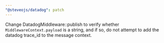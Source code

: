 ```yaml
---
"@steveojs/datadog": patch
---
```


Change DatadogMiddleware::publish to verify whether `MiddlewareContext.payload`
is a string, and if so, do not attempt to add the datadog trace_id to the message
context.
